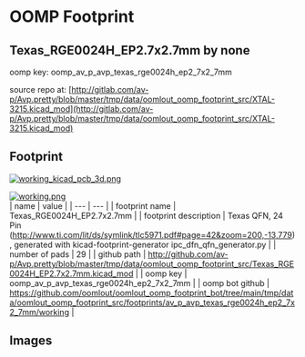 # OOMP Footprint  
## Texas_RGE0024H_EP2.7x2.7mm  by none  
  
oomp key: oomp_av_p_avp_texas_rge0024h_ep2_7x2_7mm  
  
source repo at: [http://gitlab.com/av-p/Avp.pretty/blob/master/tmp/data/oomlout_oomp_footprint_src/XTAL-3215.kicad_mod](http://gitlab.com/av-p/Avp.pretty/blob/master/tmp/data/oomlout_oomp_footprint_src/XTAL-3215.kicad_mod)  
## Footprint  
  
[![working_kicad_pcb_3d.png](working_kicad_pcb_3d_600.png)](working_kicad_pcb_3d.png)  
  
[![working.png](working_600.png)](working.png)  
| name | value | 
| --- | --- | 
| footprint name | Texas_RGE0024H_EP2.7x2.7mm | 
| footprint description | Texas  QFN, 24 Pin (http://www.ti.com/lit/ds/symlink/tlc5971.pdf#page=42&zoom=200,-13,779), generated with kicad-footprint-generator ipc_dfn_qfn_generator.py | 
| number of pads | 29 | 
| github path | http://github.com/av-p/Avp.pretty/blob/master/tmp/data/oomlout_oomp_footprint_src/Texas_RGE0024H_EP2.7x2.7mm.kicad_mod | 
| oomp key | oomp_av_p_avp_texas_rge0024h_ep2_7x2_7mm | 
| oomp bot github | https://github.com/oomlout/oomlout_oomp_footprint_bot/tree/main/tmp/data/oomlout_oomp_footprint_src/footprints/av_p_avp_texas_rge0024h_ep2_7x2_7mm/working | 
## Images  
